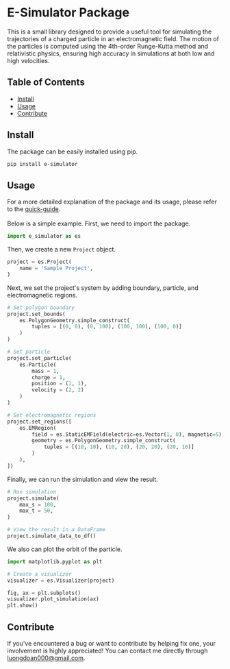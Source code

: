 # E-Simulator Package

 This is a small library designed to provide a useful tool for simulating the trajectories of a charged particle in an electromagnetic field. The motion of the particles is computed using the 4th-order Runge-Kutta method and relativistic physics, ensuring high accuracy in simulations at both low and high velocities.

## Table of Contents

- [Install](#install)
- [Usage](#usage)
- [Contribute](#contribute)

## Install

The package can be easily installed using pip.

```bash
pip install e-simulator
```

## Usage

For a more detailed explanation of the package and its usage, please refer to the [quick-guide](https://github.com/FatCoding3/e_simulator/blob/main/guide/quick_guide.ipynb).<br><br>
Below is a simple example. First, we need to import the package.

```python
import e_simulator as es
```

Then, we create a new `Project` object.
    
```python
project = es.Project(
    name = 'Sample Project',
)
```

Next, we set the project's system by adding boundary, particle, and electromagnetic regions.

```python
# Set polygon boundary
project.set_bounds(
    es.PolygonGeometry.simple_construct(
        tuples = [(0, 0), (0, 100), (100, 100), (100, 0)]
    )
)

# Set particle
project.set_particle(
    es.Particle(
        mass = 1,
        charge = 1,
        position = (1, 1),
        velocity = (2, 2)
    )
)

# Set electromagnetic regions
project.set_regions([
    es.EMRegion( 
        field = es.StaticEMField(electric=es.Vector(1, 0), magnetic=5),
        geometry = es.PolygonGeometry.simple_construct(
            tuples = [(10, 10), (10, 20), (20, 20), (20, 10)]
        )
    ), 
])
```

Finally, we can run the simulation and view the result.

```python
# Run simulation
project.simulate(
    max_s = 100,
    max_t = 50,
)

# View the result in a DataFrame
project.simulate_data_to_df()
```

We also can plot the orbit of the particle.

```python
import matplotlib.pyplot as plt

# Create a visualizer
visualizer = es.Visualizer(project)

fig, ax = plt.subplots()
visualizer.plot_simulation(ax)
plt.show()
```

## Contribute
If you've encountered a bug or want to contribute by helping fix one, your involvement is highly appreciated! You can contact me directly through [luongdoan000@gmail.com]().
